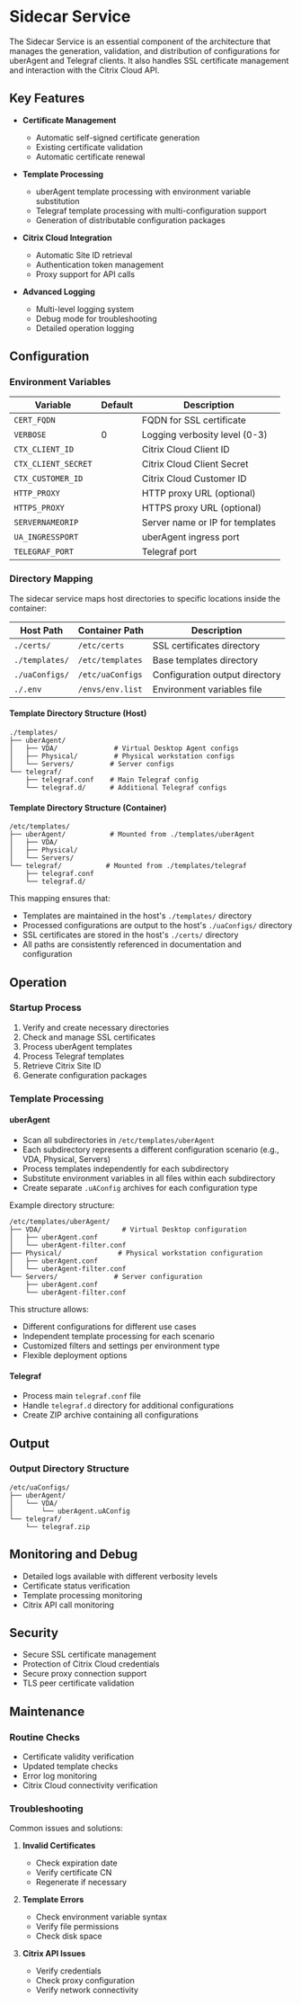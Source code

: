 # Sidecar Service

The Sidecar Service is an essential component of the architecture that manages the generation, validation, and distribution of configurations for uberAgent and Telegraf clients. It also handles SSL certificate management and interaction with the Citrix Cloud API.

## Key Features

- **Certificate Management**
  - Automatic self-signed certificate generation
  - Existing certificate validation
  - Automatic certificate renewal

- **Template Processing**
  - uberAgent template processing with environment variable substitution
  - Telegraf template processing with multi-configuration support
  - Generation of distributable configuration packages

- **Citrix Cloud Integration**
  - Automatic Site ID retrieval
  - Authentication token management
  - Proxy support for API calls

- **Advanced Logging**
  - Multi-level logging system
  - Debug mode for troubleshooting
  - Detailed operation logging

## Configuration

### Environment Variables

| Variable | Default | Description |
|----------|---------|-------------|
| `CERT_FQDN` | | FQDN for SSL certificate |
| `VERBOSE` | 0 | Logging verbosity level (0-3) |
| `CTX_CLIENT_ID` | | Citrix Cloud Client ID |
| `CTX_CLIENT_SECRET` | | Citrix Cloud Client Secret |
| `CTX_CUSTOMER_ID` | | Citrix Cloud Customer ID |
| `HTTP_PROXY` | | HTTP proxy URL (optional) |
| `HTTPS_PROXY` | | HTTPS proxy URL (optional) |
| `SERVERNAMEORIP` | | Server name or IP for templates |
| `UA_INGRESSPORT` | | uberAgent ingress port |
| `TELEGRAF_PORT` | | Telegraf port |

### Directory Mapping

The sidecar service maps host directories to specific locations inside the container:

| Host Path | Container Path | Description |
|-----------|---------------|-------------|
| `./certs/` | `/etc/certs` | SSL certificates directory |
| `./templates/` | `/etc/templates` | Base templates directory |
| `./uaConfigs/` | `/etc/uaConfigs` | Configuration output directory |
| `./.env` | `/envs/env.list` | Environment variables file |

#### Template Directory Structure (Host)
```
./templates/
├── uberAgent/
│   ├── VDA/              # Virtual Desktop Agent configs
│   ├── Physical/         # Physical workstation configs
│   └── Servers/         # Server configs
└── telegraf/
    ├── telegraf.conf    # Main Telegraf config
    └── telegraf.d/      # Additional Telegraf configs
```

#### Template Directory Structure (Container)
```
/etc/templates/
├── uberAgent/           # Mounted from ./templates/uberAgent
│   ├── VDA/
│   ├── Physical/
│   └── Servers/
└── telegraf/           # Mounted from ./templates/telegraf
    ├── telegraf.conf
    └── telegraf.d/
```

This mapping ensures that:
- Templates are maintained in the host's `./templates/` directory
- Processed configurations are output to the host's `./uaConfigs/` directory
- SSL certificates are stored in the host's `./certs/` directory
- All paths are consistently referenced in documentation and configuration

## Operation

### Startup Process

1. Verify and create necessary directories
2. Check and manage SSL certificates
3. Process uberAgent templates
4. Process Telegraf templates
5. Retrieve Citrix Site ID
6. Generate configuration packages

### Template Processing

#### uberAgent
- Scan all subdirectories in `/etc/templates/uberAgent`
- Each subdirectory represents a different configuration scenario (e.g., VDA, Physical, Servers)
- Process templates independently for each subdirectory
- Substitute environment variables in all files within each subdirectory
- Create separate `.uAConfig` archives for each configuration type

Example directory structure:
```
/etc/templates/uberAgent/
├── VDA/                    # Virtual Desktop configuration
│   ├── uberAgent.conf
│   └── uberAgent-filter.conf
├── Physical/              # Physical workstation configuration
│   ├── uberAgent.conf
│   └── uberAgent-filter.conf
└── Servers/              # Server configuration
    ├── uberAgent.conf
    └── uberAgent-filter.conf
```

This structure allows:
- Different configurations for different use cases
- Independent template processing for each scenario
- Customized filters and settings per environment type
- Flexible deployment options

#### Telegraf
- Process main `telegraf.conf` file
- Handle `telegraf.d` directory for additional configurations
- Create ZIP archive containing all configurations

## Output

### Output Directory Structure

```
/etc/uaConfigs/
├── uberAgent/
│   └── VDA/
│       └── uberAgent.uAConfig
└── telegraf/
    └── telegraf.zip
```

## Monitoring and Debug

- Detailed logs available with different verbosity levels
- Certificate status verification
- Template processing monitoring
- Citrix API call monitoring

## Security

- Secure SSL certificate management
- Protection of Citrix Cloud credentials
- Secure proxy connection support
- TLS peer certificate validation

## Maintenance

### Routine Checks
- Certificate validity verification
- Updated template checks
- Error log monitoring
- Citrix Cloud connectivity verification

### Troubleshooting

Common issues and solutions:

1. **Invalid Certificates**
   - Check expiration date
   - Verify certificate CN
   - Regenerate if necessary

2. **Template Errors**
   - Check environment variable syntax
   - Verify file permissions
   - Check disk space

3. **Citrix API Issues**
   - Verify credentials
   - Check proxy configuration
   - Verify network connectivity
